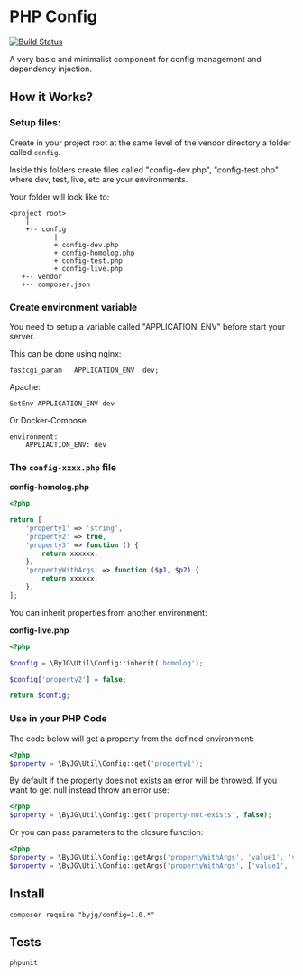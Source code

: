 # PHP Config

[![Build Status](https://travis-ci.org/byjg/config.svg?branch=master)](https://travis-ci.org/byjg/config)

A very basic and minimalist component for config management and dependency injection.

## How it Works?


### Setup files:

Create in your project root at the same level of the vendor directory a folder called `config`. 

Inside this folders create files called "config-dev.php", "config-test.php" where dev, test, live, etc
are your environments. 

Your folder will look like to:

```
<project root>
    |
    +-- config
           |
           + config-dev.php
           + config-homolog.php
           + config-test.php
           + config-live.php
   +-- vendor
   +-- composer.json
```

### Create environment variable

You need to setup a variable called "APPLICATION_ENV" before start your server. 

This can be done using nginx:

```
fastcgi_param   APPLICATION_ENV  dev;
```

Apache:

```
SetEnv APPLICATION_ENV dev
```

Or Docker-Compose

```
environment:
    APPLIACTION_ENV: dev
```

### The `config-xxxx.php` file

**config-homolog.php**
```php
<?php

return [
    'property1' => 'string',
    'property2' => true,
    'property3' => function () {
        return xxxxxx;
    },
    'propertyWithArgs' => function ($p1, $p2) {
        return xxxxxx;
    },
];
```

You can inherit properties from another environment:

**config-live.php**
```php
<?php

$config = \ByJG\Util\Config::inherit('homolog');

$config['property2'] = false;

return $config;
```

### Use in your PHP Code

The code below will get a property from the defined environment:

```php
<?php
$property = \ByJG\Util\Config::get('property1');
```

By default if the property does not exists an error will be throwed.
If you want to get null instead throw an error use:

```php
<?php
$property = \ByJG\Util\Config::get('property-not-exists', false);
```

Or you can pass parameters to the closure function:

```php
<?php
$property = \ByJG\Util\Config::getArgs('propertyWithArgs', 'value1', 'value2');
$property = \ByJG\Util\Config::getArgs('propertyWithArgs', ['value1', 'value2']);
```

## Install

```
composer require "byjg/config=1.0.*"
```

## Tests

```
phpunit
```

